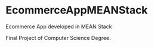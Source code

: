 # EcommerceAppMEANStack
Ecommerce App developed in MEAN Stack

Final Project of Computer Science Degree.
